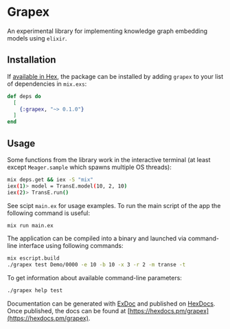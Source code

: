 # Grapex

An experimental library for implementing knowledge graph embedding models using `elixir`.

## Installation

If [available in Hex](https://hex.pm/docs/publish), the package can be installed
by adding `grapex` to your list of dependencies in `mix.exs`:

```elixir
def deps do
  [
    {:grapex, "~> 0.1.0"}
  ]
end
```

## Usage

Some functions from the library work in the interactive terminal (at least except `Meager.sample` which spawns multiple OS threads):

```sh
mix deps.get && iex -S "mix"
iex(1)> model = TransE.model(10, 2, 10)
iex(2)> TransE.run()
```

See scipt `main.ex` for usage examples. To run the main script of the app the following command is useful:

```sh
mix run main.ex
```

The application can be compiled into a binary and launched via command-line interface using following commands:

```sh
mix escript.build
./grapex test Demo/0000 -e 10 -b 10 -x 3 -r 2 -m transe -t
```

To get information about available command-line parameters:

```sh
./grapex help test
```

Documentation can be generated with [ExDoc](https://github.com/elixir-lang/ex_doc)
and published on [HexDocs](https://hexdocs.pm). Once published, the docs can
be found at [https://hexdocs.pm/grapex](https://hexdocs.pm/grapex).

